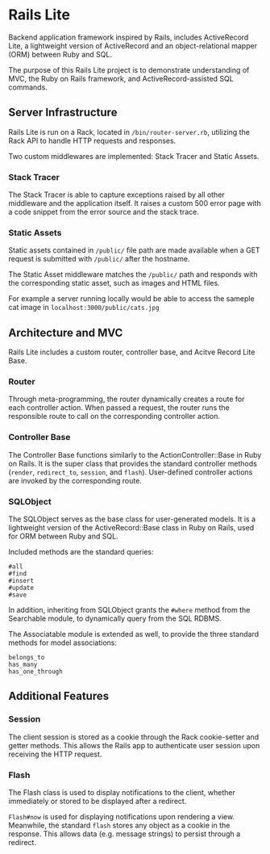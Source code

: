 # Rails Lite

Backend application framework inspired by Rails, includes ActiveRecord Lite, a lightweight version of ActiveRecord and an object-relational mapper (ORM) between Ruby and SQL.

The purpose of this Rails Lite project is to demonstrate understanding of MVC, the Ruby on Rails framework, and ActiveRecord-assisted SQL commands.

## Server Infrastructure

Rails Lite is run on a Rack, located in `/bin/router-server.rb`, utilizing the Rack API to handle HTTP requests and responses.

Two custom middlewares are implemented: Stack Tracer and Static Assets.

### Stack Tracer

The Stack Tracer is able to capture exceptions raised by all other middleware and the application itself. It raises a custom 500 error page with a code snippet from the error source and the stack trace.

### Static Assets

Static assets contained in `/public/` file path are made available when a GET request is submitted with `/public/` after the hostname.

The Static Asset middleware matches the `/public/` path and responds with the corresponding static asset, such as images and HTML files.

For example a server running locally would be able to access the sameple cat image in `localhost:3000/public/cats.jpg`

## Architecture and MVC

Rails Lite includes a custom router, controller base, and Acitve Record Lite Base.

### Router

Through meta-programming, the router dynamically creates a route for each controller action. When passed a request, the router runs the responsible route to call on the corresponding controller action.

### Controller Base

The Controller Base functions similarly to the ActionController::Base in Ruby on Rails. It is the super class that provides the standard controller methods (`render`, `redirect_to`, `session`, and `flash`). User-defined controller actions are invoked by the corresponding route.

### SQLObject

The SQLObject serves as the base class for user-generated models. It is a lightweight version of the ActiveRecord::Base class in Ruby on Rails, used for ORM between Ruby and SQL.

Included methods are the standard queries:

```
#all
#find
#insert
#update
#save
```

In addition, inheriting from SQLObject grants the `#where` method from the Searchable module, to dynamically query from the SQL RDBMS.

The Associatable module is extended as well, to provide the three standard methods for model associations:

```
belongs_to
has_many
has_one_through
```

## Additional Features

### Session

The client session is stored as a cookie through the Rack cookie-setter and getter methods. This allows the Rails app to authenticate user session upon receiving the HTTP request.

### Flash

The Flash class is used to display notifications to the client, whether immediately or stored to be displayed after a redirect.

`Flash#now` is used for displaying notifications upon rendering a view. Meanwhile, the standard `flash` stores any object as a cookie in the response. This allows data (e.g. message strings) to persist through a redirect.
